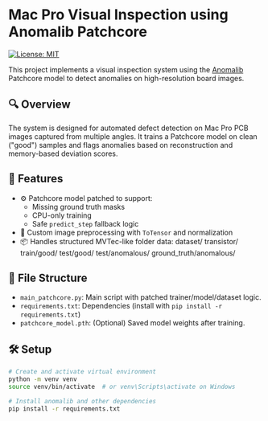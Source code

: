 # Mac Pro Visual Inspection using Anomalib Patchcore
[![License: MIT](https://img.shields.io/badge/License-MIT-yellow.svg)](LICENSE)

This project implements a visual inspection system using the [Anomalib](https://github.com/openvinotoolkit/anomalib) Patchcore model to detect anomalies on high-resolution board images.

## 🔍 Overview

The system is designed for automated defect detection on Mac Pro PCB images captured from multiple angles. It trains a Patchcore model on clean ("good") samples and flags anomalies based on reconstruction and memory-based deviation scores.

## 🧠 Features

- ⚙️ Patchcore model patched to support:
  - Missing ground truth masks
  - CPU-only training
  - Safe `predict_step` fallback logic
- 🧼 Custom image preprocessing with `ToTensor` and normalization
- 📦 Handles structured MVTec-like folder data:
dataset/
transistor/
train/good/
test/good/
test/anomalous/
ground_truth/anomalous/

## 📁 File Structure

- `main_patchcore.py`: Main script with patched trainer/model/dataset logic.
- `requirements.txt`: Dependencies (install with `pip install -r requirements.txt`)
- `patchcore_model.pth`: (Optional) Saved model weights after training.

## 🛠 Setup

```bash
# Create and activate virtual environment
python -m venv venv
source venv/bin/activate  # or venv\Scripts\activate on Windows

# Install anomalib and other dependencies
pip install -r requirements.txt
